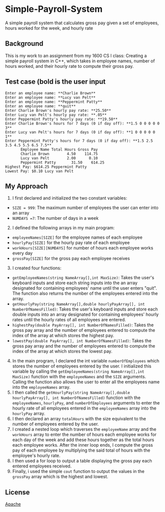 # Simple-Payroll-System
A simple payroll system that calculates gross pay given a set of employees, hours worked for the week, and hourly rate

## Background
This is my work to an assignment from my 1600 CS I class: Creating a simple payroll system in C++, which takes in employee names, number of hours worked, and their hourly rate to compute their gross pay. 

## Test case (bold is the user input
```
Enter an employee name: **Charlie Brown**
Enter an employee name: **Lucy van Pelt**
Enter an employee name: **Peppermint Patty**
Enter an employee name: **quit**
Enter Charlie Brown's hourly pay rate: **25.50**
Enter Lucy van Pelt's hourly pay rate: **.05**
Enter Peppermint Patty's hourly pay rate: **19.50**
Enter Charlie Brown's hours for 7 days (0 if day off): **1.5 0 0 0 0 0 3**
Enter Lucy van Pelt's hours for 7 days (0 if day off): **1 0 0 0 0 0 1**
Enter Peppermint Patty's hours for 7 days (0 if day off): **1.5 2.5 3.5 4.5 5.5 6.5 7.5**
       Employee Name Total Hours Gross Pay
       Charlie Brown        4.50    114.75
       Lucy van Pelt        2.00      0.10
       Peppermint Patty       31.50    614.25
Highest Pay: $614.25 Peppermint Patty
Lowest Pay: $0.10 Lucy van Pelt
```

## My Approach
1. I first declared and initialized the two constant variables:
  - <code>SIZE = 999</code>: The maximum number of employees the user can enter into an array
  - <code>NUMDAYS =7</code>: The number of days in a week
2. I defined the following arrays in my main program:
  - <code>employeeNames[SIZE]</code> for the employee names of each employee
  - <code>hourlyPay[SIZE]</code> for the hourly pay rate of each employee
  - <code>workHours[SIZE][NUMDAYS]</code> for number of hours each employee works every day
  - <code>grossPay[SIZE]</code> for the gross pay each employee receives
3. I created four functions:
  - <code>getEmployeeNames(string NameArray[],int MaxSize)</code>: Takes the user's keyboard inputs and store each string inputs into the an array designated for containing employees' name until the user enters "quit". The function also returns the number of the employees entered into the array.
  - <code>getHourlyPay(string NameArray[],double hourlyPayArray[], int NumberOfNamesFilled)</code>: Takes the user's keyboard inputs and store each double inputs into an array designated for containing employees' hourly rates until the hourly rates of all employees are entered. 
  - <code>highestPay(double PayArray[], int NumberOfNamesFilled)</code>: Takes the gross pay array and the number of employees entered to compute the index of the array at which stores the highest pay. 
  - <code>lowestPay(double PayArray[], int NumberOfNamesFilled)</code>: Takes the gross pay array and the number of employees entered to compute the index of the array at which stores the lowest pay. 
 4. In the main program, I declared the int variable <code>numberOfEmployees</code> which stores the number of employees entered by the user. I initialized this variable by calling the <code>getEmployeeNames(string NameArray[],int MaxSize)</code> function with the <code>employeeNames</code> and the <code>SIZE</code> arguments. Calling the function also allows the user to enter all the employees name into the <code>employeeNames</code> array.
 5. I then called the <code>getHourlyPay(string NameArray[],double hourlyPayArray[], int NumberOfNamesFilled)</code> function with the <code>employeeNames</code>, <code>hourlyPay</code>, and <code>numberOfEmployees</code> arguments to enter the hourly rate of all employees entered in the <code>employeeNames</code> array into the <code>hourlyPay</code> array.
 6. I then declared an array <code>totalHours</code> with the size equivalent to the number of employees entered by the user.
 7. I created a nested loop which traverses the <code>employeeName</code> array and the <code>workHours</code> array to enter the number of hours each employee works for each day of the week and add these hours together as the total hours each employee works. After the inner loop ends, I compute the gross pay of each employee by multiplying the said total of hours with the employee's hourly rate.
 8. I then used a for loop to output a table displaying the gross pay each entered employees received.
 9. Finally, i used the simple <code>cout</code> function to output the values in the <code>grossPay</code> array which is the highest and lowest.

## License
[Apache](https://choosealicense.com/licenses/apache-2.0/)
